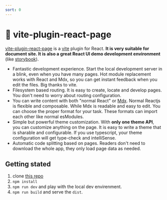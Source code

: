 ```yaml
---
sort: 0
---
```


# 📘 vite-plugin-react-page

[vite-plugin-react-page](https://github.com/csr632/vite-plugin-react-pages) is a [vite](https://github.com/vitejs/vite) plugin for React. **It is very suitable for document site. It is also a great React UI demo development environment** (like [storybook](https://storybook.js.org/)).

- Fantastic development experience. Start the local development server in a blink, even when you have many pages. Hot module replacement works with React and Mdx, so you can get instant feedback when you edit the files. Big thanks to vite.
- Filesystem based routing. It is easy to create, locate and develop pages. You don't need to worry about routing configuration.
- You can write content with both "normal React" or [Mdx](https://mdxjs.com/). Normal Reactjs is flexible and composable. While Mdx is readable and easy to edit. You can choose the proper format for your task. These formats can import each other like normal esModules.
- Simple but powerful theme customization. With **only one theme API**, you can customize anything on the page. It is easy to write a theme that is sharable and configurable. If you use typescript, your theme configuration will get type-check and intelliSense.
- Automatic code splitting based on pages. Readers don't need to download the whole app, they only load page data as needed.

## Getting stated

1. clone [this repo](https://github.com/csr632/vite-pages-example)
2. `npm install`
3. `npm run dev` and play with the local dev envirenment.
4. `npm run build` and serve the `dist`.
